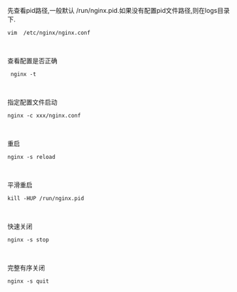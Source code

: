 先查看pid路径,一般默认 /run/nginx.pid.如果没有配置pid文件路径,则在logs目录下.
<pre><code>vim  /etc/nginx/nginx.conf</code></pre><br/>

查看配置是否正确
<pre><code> nginx -t </code></pre><br/>

指定配置文件启动
<pre><code>nginx -c xxx/nginx.conf </code></pre><br/>

重启
<pre><code>nginx -s reload </code></pre><br/>

平滑重启
<pre><code>kill -HUP /run/nginx.pid</code></pre><br/>

快速关闭
<pre><code>nginx -s stop </code></pre><br/>

完整有序关闭
<pre><code>nginx -s quit </code></pre><br/>

